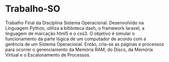 # Trabalho-SO
Trabalho Final da Disciplina Sistema Operacional.
Desenvolvido na Linguagem Python, utiliza a biblioteca dash, o framework laravel, a linguagem de marcação html5 e o css3.
O objetivo é simular o funcionamento da parte lógica de um computador de acordo com a gerência de um Sistema Operacional.
Então, cria-se as páginas e processos para ocorrer o gerenciamento da Memória RAM, do Disco, da Memória Virtual e o Escalonamento de Processos.
